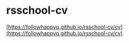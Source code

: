 # rsschool-cv

[https://followhappyq.github.io/rsschool-cv/cv](https://followhappyq.github.io/rsschool-cv/cv)
